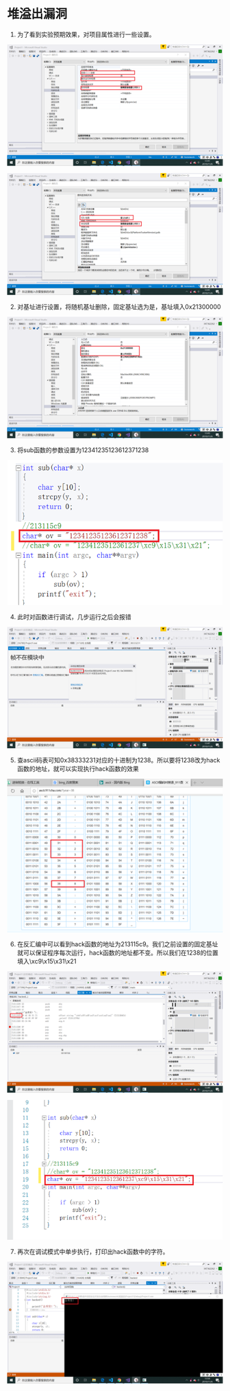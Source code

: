 # 堆溢出漏洞

1. 为了看到实验预期效果，对项目属性进行一些设置。

![ ](images/属性设置1.png)

![ ](images/属性设置2.png)

2. 对基址进行设置，将随机基址删除，固定基址选为是，基址填入0x21300000

![ ](images/基址设置.png)

3. 将sub函数的参数设置为12341235123612371238

![ ](images/sub参数设置1.png)

4. 此时对函数进行调试，几步运行之后会报错

![ ](images/报错.png)

5. 查ascii码表可知0x38333231对应的十进制为1238。所以要将1238改为hack函数的地址，就可以实现执行hack函数的效果

![ ](images/ascii.png)

6. 在反汇编中可以看到hack函数的地址为213115c9。我们之前设置的固定基址就可以保证程序每次运行，hack函数的地址都不变。所以我们在1238的位置填入\xc9\x15\x31\x21

![ ](images/hack地址.png)

![ ](images/sub参数设置2.png)

7. 再次在调试模式中单步执行，打印出hack函数中的字符。

![ ](images/函数执行.png)